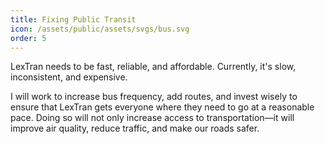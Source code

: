 ```yaml
---
title: Fixing Public Transit
icon: /assets/public/assets/svgs/bus.svg
order: 5
---
```


LexTran needs to be fast, reliable, and affordable. Currently, it's slow, inconsistent, and expensive.

I will work to increase bus frequency, add routes, and invest wisely to ensure that LexTran gets everyone where they need to go at a reasonable pace. Doing so will not only increase access to transportation—it will improve air quality, reduce traffic, and make our roads safer.
